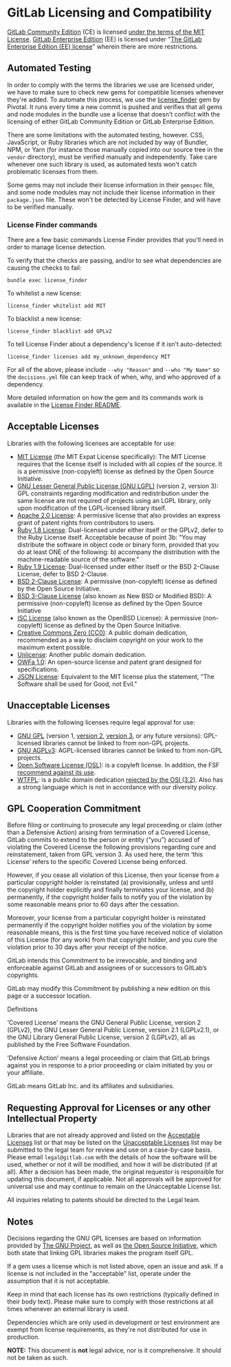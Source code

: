 # GitLab Licensing and Compatibility

[GitLab Community Edition](https://gitlab.com/gitlab-org/gitlab-foss/) (CE) is licensed [under the terms of the MIT License][CE]. [GitLab Enterprise Edition](https://gitlab.com/gitlab-org/gitlab/) (EE) is licensed under "[The GitLab Enterprise Edition (EE) license][EE]" wherein there are more restrictions.

## Automated Testing

In order to comply with the terms the libraries we use are licensed under, we have to make sure to check new gems for compatible licenses whenever they're added. To automate this process, we use the [license_finder][license_finder] gem by Pivotal. It runs every time a new commit is pushed and verifies that all gems and node modules in the bundle use a license that doesn't conflict with the licensing of either GitLab Community Edition or GitLab Enterprise Edition.

There are some limitations with the automated testing, however. CSS, JavaScript, or Ruby libraries which are not included by way of Bundler, NPM, or Yarn (for instance those manually copied into our source tree in the `vendor` directory), must be verified manually and independently. Take care whenever one such library is used, as automated tests won't catch problematic licenses from them.

Some gems may not include their license information in their `gemspec` file, and some node modules may not include their license information in their `package.json` file. These won't be detected by License Finder, and will have to be verified manually.

### License Finder commands

There are a few basic commands License Finder provides that you'll need in order to manage license detection.

To verify that the checks are passing, and/or to see what dependencies are causing the checks to fail:

```shell
bundle exec license_finder
```

To whitelist a new license:

```shell
license_finder whitelist add MIT
```

To blacklist a new license:

```shell
license_finder blacklist add GPLv2
```

To tell License Finder about a dependency's license if it isn't auto-detected:

```shell
license_finder licenses add my_unknown_dependency MIT
```

For all of the above, please include `--why "Reason"` and `--who "My Name"` so the `decisions.yml` file can keep track of when, why, and who approved of a dependency.

More detailed information on how the gem and its commands work is available in the [License Finder README][license_finder].

## Acceptable Licenses

Libraries with the following licenses are acceptable for use:

- [MIT License](https://choosealicense.com/licenses/mit/) (the MIT Expat License specifically): The MIT License requires that the license itself is included with all copies of the source. It is a permissive (non-copyleft) license as defined by the Open Source Initiative.
- [GNU Lesser General Public License (GNU LGPL)](https://choosealicense.com/licenses/lgpl-3.0/) (version 2, version 3): GPL constraints regarding modification and redistribution under the same license are not required of projects using an LGPL library, only upon modification of the LGPL-licensed library itself.
- [Apache 2.0 License](https://choosealicense.com/licenses/apache-2.0/): A permissive license that also provides an express grant of patent rights from contributors to users.
- [Ruby 1.8 License][ruby-1.8]: Dual-licensed under either itself or the GPLv2, defer to the Ruby License itself. Acceptable because of point 3b: "You may distribute the software in object code or binary form, provided that you do at least ONE of the following: b) accompany the distribution with the machine-readable source of the software."
- [Ruby 1.9 License][ruby-1.9]: Dual-licensed under either itself or the BSD 2-Clause License, defer to BSD 2-Clause.
- [BSD 2-Clause License][BSD-2-Clause]: A permissive (non-copyleft) license as defined by the Open Source Initiative.
- [BSD 3-Clause License][BSD-3-Clause] (also known as New BSD or Modified BSD): A permissive (non-copyleft) license as defined by the Open Source Initiative
- [ISC License][ISC] (also known as the OpenBSD License): A permissive (non-copyleft) license as defined by the Open Source Initiative.
- [Creative Commons Zero (CC0)][CC0]: A public domain dedication, recommended as a way to disclaim copyright on your work to the maximum extent possible.
- [Unlicense][UNLICENSE]: Another public domain dedication.
- [OWFa 1.0][OWFa1]: An open-source license and patent grant designed for specifications.
- [JSON License](https://www.json.org/license.html): Equivalent to the MIT license plus the statement, "The Software shall be used for Good, not Evil."

## Unacceptable Licenses

Libraries with the following licenses require legal approval for use:

- [GNU GPL](https://choosealicense.com/licenses/gpl-3.0/) (version 1, [version 2][GPLv2], [version 3][GPLv3], or any future versions): GPL-licensed libraries cannot be linked to from non-GPL projects.
- [GNU AGPLv3](https://choosealicense.com/licenses/agpl-3.0/): AGPL-licensed libraries cannot be linked to from non-GPL projects.
- [Open Software License (OSL)][OSL]: is a copyleft license. In addition, the FSF [recommend against its use][OSL-GNU].
- [WTFPL][WTFPL]: is a public domain dedication [rejected by the OSI (3.2)][WTFPL-OSI]. Also has a strong language which is not in accordance with our diversity policy.

## GPL Cooperation Commitment

Before filing or continuing to prosecute any legal proceeding or claim (other than a Defensive Action) arising from termination of a Covered License, GitLab commits to extend to the person or entity (“you”) accused of violating the Covered License the following provisions regarding cure and reinstatement, taken from GPL version 3. As used here, the term ‘this License’ refers to the specific Covered License being enforced.

However, if you cease all violation of this License, then your license from a particular copyright holder is reinstated (a) provisionally, unless and until the copyright holder explicitly and finally terminates your license, and (b) permanently, if the copyright holder fails to notify you of the violation by some reasonable means prior to 60 days after the cessation.

Moreover, your license from a particular copyright holder is reinstated permanently if the copyright holder notifies you of the violation by some reasonable means, this is the first time you have received notice of violation of this License (for any work) from that copyright holder, and you cure the violation prior to 30 days after your receipt of the notice.

GitLab intends this Commitment to be irrevocable, and binding and enforceable against GitLab and assignees of or successors to GitLab’s copyrights.

GitLab may modify this Commitment by publishing a new edition on this page or a successor location.

Definitions

‘Covered License’ means the GNU General Public License, version 2 (GPLv2), the GNU Lesser General Public License, version 2.1 (LGPLv2.1), or the GNU Library General Public License, version 2 (LGPLv2), all as published by the Free Software Foundation.

‘Defensive Action’ means a legal proceeding or claim that GitLab brings against you in response to a prior proceeding or claim initiated by you or your affiliate.

GitLab means GitLab Inc. and its affiliates and subsidiaries.

## Requesting Approval for Licenses or any other Intellectual Property

Libraries that are not already approved and listed on the [Acceptable Licenses][Acceptable-Licenses] list or that may be listed on the [Unacceptable Licenses][Unacceptable-Licenses] list may be submitted to the legal team for review and use on a case-by-case basis. Please email `legal@gitlab.com` with the details of how the software will be used, whether or not it will be modified, and how it will be distributed (if at all). After a decision has been made, the original requestor is responsible for updating this document, if applicable. Not all approvals will be approved for universal use and may continue to remain on the Unacceptable License list.

All inquiries relating to patents should be directed to the Legal team.

## Notes

Decisions regarding the GNU GPL licenses are based on information provided by [The GNU Project][GNU-GPL-FAQ], as well as [the Open Source Initiative][OSI-GPL], which both state that linking GPL libraries makes the program itself GPL.

If a gem uses a license which is not listed above, open an issue and ask. If a license is not included in the "acceptable" list, operate under the assumption that it is not acceptable.

Keep in mind that each license has its own restrictions (typically defined in their body text). Please make sure to comply with those restrictions at all times whenever an external library is used.

Dependencies which are only used in development or test environment are exempt from license requirements, as they're not distributed for use in production.

**NOTE:** This document is **not** legal advice, nor is it comprehensive. It should not be taken as such.

[CE]: https://gitlab.com/gitlab-org/gitlab-foss/blob/master/LICENSE
[EE]: https://gitlab.com/gitlab-org/gitlab/blob/master/LICENSE
[license_finder]: https://github.com/pivotal/LicenseFinder
[ruby-1.8]: https://github.com/ruby/ruby/blob/ruby_1_8_6/COPYING
[ruby-1.9]: https://www.ruby-lang.org/en/about/license.txt
[BSD-2-Clause]: https://opensource.org/licenses/BSD-2-Clause
[BSD-3-Clause]: https://opensource.org/licenses/BSD-3-Clause
[ISC]: https://opensource.org/licenses/ISC
[CC0]: https://creativecommons.org/publicdomain/zero/1.0/
[GPLv2]: http://www.gnu.org/licenses/gpl-2.0.txt
[GPLv3]: http://www.gnu.org/licenses/gpl-3.0.txt
[GNU-GPL-FAQ]: http://www.gnu.org/licenses/gpl-faq.html#IfLibraryIsGPL
[OSI-GPL]: https://opensource.org/faq#linking-proprietary-code
[OSL]: https://opensource.org/licenses/OSL-3.0
[OSL-GNU]: https://www.gnu.org/licenses/license-list.en.html#OSL
[Org-Repo]: https://gitlab.com/gitlab-com/organization
[UNLICENSE]: https://unlicense.org
[OWFa1]: http://www.openwebfoundation.org/legal/the-owf-1-0-agreements/owfa-1-0
[x-list]: https://www.apache.org/legal/resolved.html#category-x
[Acceptable-Licenses]: #acceptable-licenses
[Unacceptable-Licenses]: #unacceptable-licenses
[WTFPL]: https://wtfpl.net
[WTFPL-OSI]: https://opensource.org/minutes20090304
